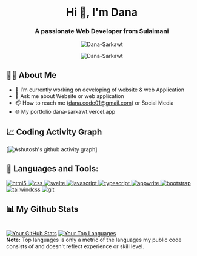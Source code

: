 <h1 align="center">Hi 👋, I'm Dana</h1>
<h3 align="center">A passionate Web Developer from Sulaimani</h3>

<p align="center">
  <img src="https://komarev.com/ghpvc/?username=Dana-Sarkawt&label=Profile%20views&color=f17f18&style=flat" alt="Dana-Sarkawt" />
</p>

<p align="center">
  <img src="https://github-readme-streak-stats.herokuapp.com/?user=Dana-Sarkawt&theme=radical" alt="Dana-Sarkawt" />
</p>



## 🙋‍♂️ About Me

- 🔭 I’m currently working on developing of website & web Application
- 💬 Ask me about Website or web application 
- 📫 How to reach me (dana.code01@gmail.com) or Social Media
- 🌐 My portfolio dana-sarkawt.vercel.app

## 📈 Coding Activity Graph

[![Ashutosh's github activity graph](https://github-readme-activity-graph.vercel.app/graph?username=Dana-Sarkawt&bg_color=3b1b2c&color=c5b4c4&line=d7b2d5&point=ffffff&area=true&hide_border=true)]





## 🚀 Languages and Tools:
<p align="left"> 
  <!-- Python Icon -->
  <a href="#" target="_blank"> 
    <img src="https://img.shields.io/badge/HTML5-%233776AB.svg?&style=for-the-badge&logo=html5&logoColor=white" alt="html5" />
  </a>
  
  <a href="#" target="_blank"> 
    <img src="https://img.shields.io/badge/CSS-%233776AB.svg?&style=for-the-badge&logo=css&logoColor=white" alt="css" />
  </a>
  
  <a href="#" target="_blank"> 
    <img src="https://img.shields.io/badge/Svelte-%233776AB.svg?&style=for-the-badge&logo=svelte&logoColor=white" alt="svelte" />
  </a>
  
  <a href="#" target="_blank"> 
    <img src="https://img.shields.io/badge/JavaScript-%233776AB.svg?&style=for-the-badge&logo=javascript&logoColor=white" alt="javascript" />
  </a>
  
  <a href="#" target="_blank"> 
    <img src="https://img.shields.io/badge/TypeScript-%233776AB.svg?&style=for-the-badge&logo=typescript&logoColor=white" alt="typescript" />
  </a>
  
  <a href="#" target="_blank"> 
    <img src="https://img.shields.io/badge/Appwrite-%233776AB.svg?&style=for-the-badge&logo=appwrite&logoColor=white" alt="appwrite" />
  </a>
  
  <a href="#" target="_blank"> 
    <img src="https://img.shields.io/badge/Bootstrap-%233776AB.svg?&style=for-the-badge&logo=bootstrap&logoColor=white" alt="bootstrap" />
  </a>
  
  <a href="#" target="_blank"> 
    <img src="https://img.shields.io/badge/Tailwind CSS-%233776AB.svg?&style=for-the-badge&logo=tailwindcss&logoColor=white" alt="tailwindcss" />
  </a>
  
  <a href="#" target="_blank"> 
    <img src="https://img.shields.io/badge/Git-%233776AB.svg?&style=for-the-badge&logo=git&logoColor=white" alt="git" />
  </a>
    
</p>

## 📊 My Github Stats

  <br/>
    <a href="https://github.com/Dana-Sarkawt/github-readme-stats"><img alt="Your GitHub Stats" src="https://github-readme-stats.vercel.app/api?username=Dana-Sarkawt&show_icons=true&count_private=true&theme=react&hide_border=true&bg_color=0D1117&theme=radical" /></a>
  <a href="https://github.com/Dana-Sarkawt/github-readme-stats"><img alt="Your Top Languages" src="https://github-readme-stats.vercel.app/api/top-langs/?username=Dana-Sarkawt&langs_count=8&count_private=true&layout=compact&theme=react&hide_border=true&bg_color=0D1117&theme=radical" /></a>
  <br/>
  <b>Note:</b> Top languages is only a metric of the languages my public code consists of and doesn't reflect experience or skill level.
